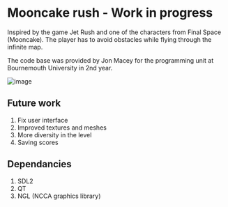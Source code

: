 # Mooncake rush - Work in progress
Inspired by the game Jet Rush and one of the characters from Final Space (Mooncake).
The player has to avoid obstacles while flying through the infinite map.

The code base was provided by Jon Macey for the programming unit at Bournemouth University in 2nd year. 

![image](https://user-images.githubusercontent.com/78536620/144692039-af37cc9b-e9bc-45bf-a06a-faaf9c8f316f.png)


Future work
-----------
1. Fix user interface
2. Improved textures and meshes
3. More diversity in the level
4. Saving scores

Dependancies
------------
1. SDL2
2. QT
3. NGL (NCCA graphics library)
